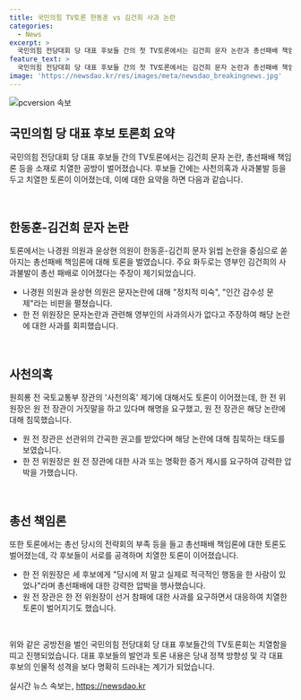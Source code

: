 ```yaml
---
title: 국민의힘 TV토론 한동훈 vs 김건희 사과 논란
categories:
  - News
excerpt: >
  국민의힘 전당대회 당 대표 후보들 간의 첫 TV토론에서는 김건희 문자 논란과 총선패배 책임론을 두고 치열한 공방이 벌어졌다. 당사자인 한동훈 전 비상대책위원장에 대한 강한 압박이 이어지는 가운데, 후보들은 서로의 총선 당시 행동을 총선패배로 이어진 책임과 관련해 공방을 벌였다. 논란의 주요 화두는 영부인 김건희 전 코바나콘텐츠 대표의 사과불발이 총선 패배로 이어졌다는 취지의 총선패배 책임론으로 떠올랐고, 각 후보들은 서로를 겨냥하며 강하게 반박했다. 외에도 사천의혹, 문자 읽씹 논란, 공무원의 정치적 판단 등에 관한 강한 입장차이가 드러났다.
feature_text: >
  국민의힘 전당대회 당 대표 후보들 간의 첫 TV토론에서는 김건희 문자 논란과 총선패배 책임론을 두고 치열한 공방이 벌어졌다. 당사자인 한동훈 전 비상대책위원장에 대한 강한 압박이 이어지는 가운데, 후보들은 서로의 총선 당시 행동을 총선패배로 이어진 책임과 관련해 공방을 벌였다. 논란의 주요 화두는 영부인 김건희 전 코바나콘텐츠 대표의 사과불발이 총선 패배로 이어졌다는 취지의 총선패배 책임론으로 떠올랐고, 각 후보들은 서로를 겨냥하며 강하게 반박했다. 외에도 사천의혹, 문자 읽씹 논란, 공무원의 정치적 판단 등에 관한 강한 입장차이가 드러났다.
image: 'https://newsdao.kr/res/images/meta/newsdao_breakingnews.jpg'
---
```


<p><img src="https://newsdao.kr/res/images/meta/newsdao_breakingnews.jpg" alt="pcversion 속보" /></p>

<h2 data-ke-size="size26">국민의힘 당 대표 후보 토론회 요약</h2>

<p>국민의힘 전당대회 당 대표 후보들 간의 TV토론에서는 김건희 문자 논란, 총선패배 책임론 등을 소재로 치열한 공방이 벌어졌습니다. 후보들 간에는 사천의혹과 사과불발 등을 두고 치열한 토론이 이어졌는데, 이에 대한 요약을 하면 다음과 같습니다.</p>

<p data-ke-size="size16">&nbsp;</p>

<h2 data-ke-size="size24">한동훈-김건희 문자 논란</h2>

<p>토론에서는 나경원 의원과 윤상현 의원이 한동훈-김건희 문자 읽씹 논란을 중심으로 쏟아지는 총선패배 책임론에 대해 토론을 벌였습니다. 주요 화두로는 영부인 김건희의 사과불발이 총선 패배로 이어졌다는 주장이 제기되었습니다.</p>

<ul>
  <li>나경원 의원과 윤상현 의원은 문자논란에 대해 "정치적 미숙", "인간 감수성 문제"라는 비판을 펼쳤습니다.</li>
  <li>한 전 위원장은 문자논란과 관련해 영부인의 사과의사가 없다고 주장하여 해당 논란에 대한 사과를 회피했습니다.</li>
</ul>

<p data-ke-size="size16">&nbsp;</p>

<h2 data-ke-size="size24">사천의혹</h2>

<p>원희룡 전 국토교통부 장관의 '사천의혹' 제기에 대해서도 토론이 이어졌는데, 한 전 위원장은 원 전 장관이 거짓말을 하고 있다며 해명을 요구했고, 원 전 장관은 해당 논란에 대해 침묵했습니다.</p>

<ul>
  <li>원 전 장관은 선관위의 간곡한 권고를 받았다며 해당 논란에 대해 침묵하는 태도를 보였습니다.</li>
  <li>한 전 위원장은 원 전 장관에 대한 사과 또는 명확한 증거 제시를 요구하여 강력한 압박을 가했습니다.</li>
</ul>

<p data-ke-size="size16">&nbsp;</p>

<h2 data-ke-size="size24">총선 책임론</h2>

<p>또한 토론에서는 총선 당시의 전략회의 부족 등을 들고 총선패배 책임론에 대한 토론도 벌어졌는데, 각 후보들이 서로를 공격하며 치열한 토론이 이어졌습니다.</p>

<ul>
  <li>한 전 위원장은 세 후보에게 "당시에 저 말고 실제로 적극적인 행동을 한 사람이 있었나"라며 총선패배에 대한 강력한 압박을 행사했습니다.</li>
  <li>원 전 장관은 한 전 위원장이 선거 참패에 대한 사과를 요구하면서 대응하여 치열한 토론이 벌어지기도 했습니다.</li>
</ul>

<p data-ke-size="size16">&nbsp;</p>

<p>위와 같은 공방전을 벌인 국민의힘 전당대회 당 대표 후보들간의 TV토론회는 치열함을 띠고 진행되었습니다. 대표 후보들의 발언과 토론 내용은 당내 정책 방향성 및 각 대표 후보의 인물적 성격을 보다 명확히 드러내는 계기가 되었습니다.</p>
실시간 뉴스 속보는, <a href="https://newsdao.kr" rel="dofollow">https://newsdao.kr</a>


